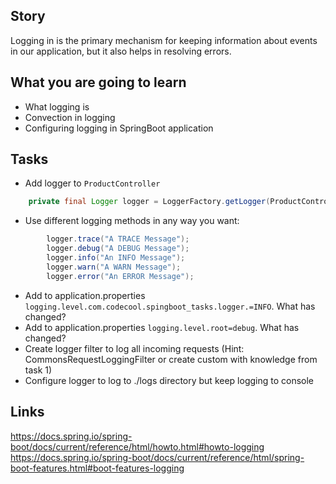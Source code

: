 ## Story
Logging in is the primary mechanism for keeping information about events in our application, but it also helps in resolving errors.

## What you are going to learn
- What logging is
- Convection in logging
- Configuring logging in SpringBoot application

## Tasks
- Add logger to `ProductController`
```java
    private final Logger logger = LoggerFactory.getLogger(ProductController.class);
```
- Use different logging methods in any way you want:
```java
        logger.trace("A TRACE Message");
        logger.debug("A DEBUG Message");
        logger.info("An INFO Message");
        logger.warn("A WARN Message");
        logger.error("An ERROR Message");
```
- Add to application.properties `logging.level.com.codecool.spingboot_tasks.logger.=INFO`. What has changed?
- Add to application.properties `logging.level.root=debug`. What has changed?
- Create logger filter to log all incoming requests (Hint: CommonsRequestLoggingFilter or create custom with knowledge from task 1)
- Configure logger to log to ./logs directory but keep logging to console

## Links
https://docs.spring.io/spring-boot/docs/current/reference/html/howto.html#howto-logging
https://docs.spring.io/spring-boot/docs/current/reference/html/spring-boot-features.html#boot-features-logging